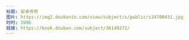 ```yaml
---
标题: 安卓传奇
图片: https://img2.doubanio.com/view/subject/s/public/s34700431.jpg
时时: 1996
链接: https://book.douban.com/subject/36149272/
---
```

